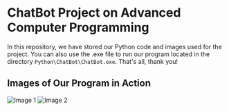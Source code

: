 # ChatBot Project on Advanced Computer Programming

In this repository, we have stored our Python code and images used for the project. You can also use the .exe file to run our program located in the directory `Python\ChatBot\ChatBot.exe`. That's all, thank you!

## Images of Our Program in Action

![Image 1](https://drive.google.com/uc?id=1j-kkgjFZaNxCq14yaLyLlxUuzcfFu11Q)
![Image 2](https://drive.google.com/uc?id=1RG-OLUrBD8KjGoMQB3x_b1G9yEw2VIaF)
